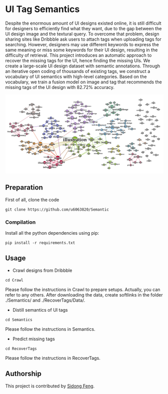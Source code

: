 # UI Tag Semantics

Despite the enormous amount of UI designs existed online, it is still difficult for designers to efficiently find what they want, due to the gap between the UI design image and the textural query. To overcome that problem, design sharing sites like Dribbble ask users to attach tags when uploading tags for searching. However, designers may use different keywords to express the same meaning or miss some keywords for their UI design, resulting in the difficulty of retrieval. This project introduces an automatic approach to recover the missing tags for the UI, hence finding the missing UIs. We create a large-scale UI design dataset with semantic annotations. Through an iterative open coding of thousands of existing tags, we construct a vocabulary of UI semantics with high-level categories. Based on the vocabulary, we train a fusion model on image and tag that recommends the missing tags of the UI design with 82.72% accuracy. 

<div style="color:#0000FF" align="center">
<img src="figures/communitydetection.png"/> 
</div>

<!-- ![UI-related tags association graph](/figures/communitydetection.png) -->

## Preparation

First of all, clone the code
```
git clone https://github.com/u6063820/Semantic
```

### Compilation

Install all the python dependencies using pip:
```
pip install -r requirements.txt
```

## Usage

* Crawl designs from Dribbble
```
cd Crawl
```
Please follow the instructions in Crawl to prepare setups. Actually, you can refer to any others. After downloading the data, create softlinks in the folder ./Semantics/ and ./RecoverTags/Data/.

* Distill semantics of UI tags
```
cd Semantics
```
Please follow the instructions in Semantics.

* Predict missing tags
```
cd RecoverTags
```
Please follow the instructions in RecoverTags.

## Authorship

This project is contributed by [Sidong Feng](https://github.com/u6063820).

<!-- ## License

TODO: Write license -->